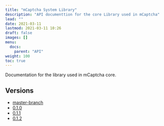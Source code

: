 ```yaml
---
title: "mCaptcha System Library"
description: "API documenttion for the core Library used in mCaptcha"
lead: ""
date: 2021-03-11
lastmod: 2021-03-11 10:26
draft: false
images: []
menu:
  docs:
    parent: "API"
weight: 100
toc: true
---
```


Documentation for the library used in mCaptcha core.

## Versions

- [master-branch](https://mcaptcha.github.io/mCaptcha/m_captcha/index.html)
- [0.1.0](/api-docs/m_captcha/0.1.0/m_captcha/index.html)
- [0.1.1](/api-docs/m_captcha/0.1.1/m_captcha/index.html)
- [0.1.2](/api-docs/m_captcha/0.1.2/m_captcha/index.html)
